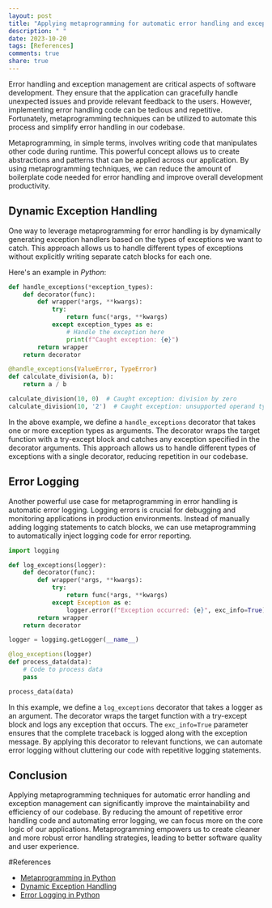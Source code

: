 ```yaml
---
layout: post
title: "Applying metaprogramming for automatic error handling and exception management"
description: " "
date: 2023-10-20
tags: [References]
comments: true
share: true
---
```


Error handling and exception management are critical aspects of software development. They ensure that the application can gracefully handle unexpected issues and provide relevant feedback to the users. However, implementing error handling code can be tedious and repetitive. Fortunately, metaprogramming techniques can be utilized to automate this process and simplify error handling in our codebase.

Metaprogramming, in simple terms, involves writing code that manipulates other code during runtime. This powerful concept allows us to create abstractions and patterns that can be applied across our application. By using metaprogramming techniques, we can reduce the amount of boilerplate code needed for error handling and improve overall development productivity.

## Dynamic Exception Handling

One way to leverage metaprogramming for error handling is by dynamically generating exception handlers based on the types of exceptions we want to catch. This approach allows us to handle different types of exceptions without explicitly writing separate catch blocks for each one.

Here's an example in *Python*:

```python
def handle_exceptions(*exception_types):
    def decorator(func):
        def wrapper(*args, **kwargs):
            try:
                return func(*args, **kwargs)
            except exception_types as e:
                # Handle the exception here
                print(f"Caught exception: {e}")
        return wrapper
    return decorator

@handle_exceptions(ValueError, TypeError)
def calculate_division(a, b):
    return a / b

calculate_division(10, 0)  # Caught exception: division by zero
calculate_division(10, '2')  # Caught exception: unsupported operand type(s) for /: 'int' and 'str'
```

In the above example, we define a `handle_exceptions` decorator that takes one or more exception types as arguments. The decorator wraps the target function with a try-except block and catches any exception specified in the decorator arguments. This approach allows us to handle different types of exceptions with a single decorator, reducing repetition in our codebase.

## Error Logging

Another powerful use case for metaprogramming in error handling is automatic error logging. Logging errors is crucial for debugging and monitoring applications in production environments. Instead of manually adding logging statements to catch blocks, we can use metaprogramming to automatically inject logging code for error reporting.

```python
import logging

def log_exceptions(logger):
    def decorator(func):
        def wrapper(*args, **kwargs):
            try:
                return func(*args, **kwargs)
            except Exception as e:
                logger.error(f"Exception occurred: {e}", exc_info=True)
        return wrapper
    return decorator

logger = logging.getLogger(__name__)

@log_exceptions(logger)
def process_data(data):
    # Code to process data
    pass

process_data(data)
```

In this example, we define a `log_exceptions` decorator that takes a logger as an argument. The decorator wraps the target function with a try-except block and logs any exception that occurs. The `exc_info=True` parameter ensures that the complete traceback is logged along with the exception message. By applying this decorator to relevant functions, we can automate error logging without cluttering our code with repetitive logging statements.

## Conclusion

Applying metaprogramming techniques for automatic error handling and exception management can significantly improve the maintainability and efficiency of our codebase. By reducing the amount of repetitive error handling code and automating error logging, we can focus more on the core logic of our applications. Metaprogramming empowers us to create cleaner and more robust error handling strategies, leading to better software quality and user experience.

#References
- [Metaprogramming in Python](https://realpython.com/python-metaclasses/)
- [Dynamic Exception Handling](https://stackify.com/dynamic-exception-handling-python/)
- [Error Logging in Python](https://docs.python.org/3/howto/logging.html)
